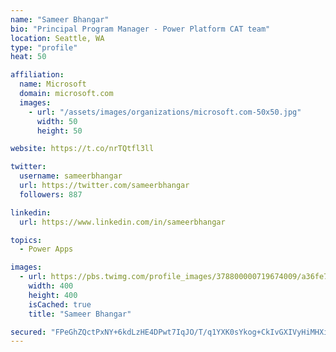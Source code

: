 ```yaml
---
name: "Sameer Bhangar"
bio: "Principal Program Manager - Power Platform CAT team"
location: Seattle, WA
type: "profile"
heat: 50

affiliation:
  name: Microsoft
  domain: microsoft.com
  images:
    - url: "/assets/images/organizations/microsoft.com-50x50.jpg"
      width: 50
      height: 50

website: https://t.co/nrTQtfl3ll

twitter:
  username: sameerbhangar
  url: https://twitter.com/sameerbhangar
  followers: 887

linkedin:
  url: https://www.linkedin.com/in/sameerbhangar

topics:
  - Power Apps

images:
  - url: https://pbs.twimg.com/profile_images/378800000719674009/a36fe7ddfab1778b76e5793772e43798_400x400.jpeg
    width: 400
    height: 400
    isCached: true
    title: "Sameer Bhangar"

secured: "FPeGhZQctPxNY+6kdLzHE4DPwt7IqJO/T/q1YXK0sYkog+CkIvGXIVyHiMHXiO5YAF0vnFWHZkbGTSmdC3YjJL41XTwS5h+atG5uYsOkfmX46eigoZpQf6Y8hZXZjyX2l6PaF3zaoBq/48uUHP/fSrl2FWqI2WxC9WxTNRA+UU0SRtFC7clkUDudecYwnDXGG0NNXcgA7yMjv4p3uQQvPeqMq0s8ek2bh5NLnRX6yuy25iAgzpJjG39HnuYyyHRl5t/gadHDoI39jN1RRq7HRoI6GWd6TZQSrmhOW4TZ2SIZFTAdwZfzR39cZSLyHYRDColiet9zJ5Hqy/Z5urK8q9RfYxegN/0v3WfppgPcxxJmrhxw+hrZmfd3yF3BFnI3oYcWdU6fa1K+hbBaWpKtHw==;T7rfwkaC3qmgggjN/J2F5w=="
---
```


